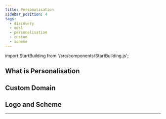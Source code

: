 ```yaml
---
title: Personalisation
sidebar_position: 4
tags:
  - discovery
  - odsl
  - personalisation
  - custom
  - scheme
---
```

import StartBuilding from '/src/components/StartBuilding.js';

## What is Personalisation

## Custom Domain

## Logo and Scheme

---

<StartBuilding />